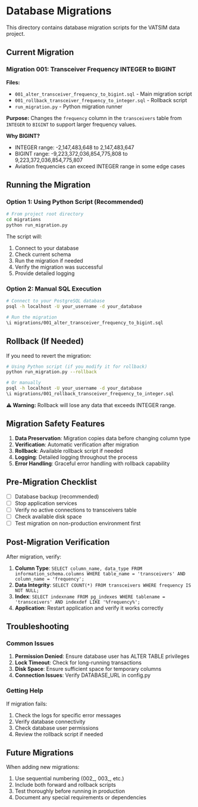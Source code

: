 # Database Migrations

This directory contains database migration scripts for the VATSIM data project.

## Current Migration

### Migration 001: Transceiver Frequency INTEGER to BIGINT

**Files:**
- `001_alter_transceiver_frequency_to_bigint.sql` - Main migration script
- `001_rollback_transceiver_frequency_to_integer.sql` - Rollback script
- `run_migration.py` - Python migration runner

**Purpose:** Changes the `frequency` column in the `transceivers` table from `INTEGER` to `BIGINT` to support larger frequency values.

**Why BIGINT?** 
- INTEGER range: -2,147,483,648 to 2,147,483,647
- BIGINT range: -9,223,372,036,854,775,808 to 9,223,372,036,854,775,807
- Aviation frequencies can exceed INTEGER range in some edge cases

## Running the Migration

### Option 1: Using Python Script (Recommended)

```bash
# From project root directory
cd migrations
python run_migration.py
```

The script will:
1. Connect to your database
2. Check current schema
3. Run the migration if needed
4. Verify the migration was successful
5. Provide detailed logging

### Option 2: Manual SQL Execution

```bash
# Connect to your PostgreSQL database
psql -h localhost -U your_username -d your_database

# Run the migration
\i migrations/001_alter_transceiver_frequency_to_bigint.sql
```

## Rollback (If Needed)

If you need to revert the migration:

```bash
# Using Python script (if you modify it for rollback)
python run_migration.py --rollback

# Or manually
psql -h localhost -U your_username -d your_database
\i migrations/001_rollback_transceiver_frequency_to_integer.sql
```

**⚠️ Warning:** Rollback will lose any data that exceeds INTEGER range.

## Migration Safety Features

1. **Data Preservation**: Migration copies data before changing column type
2. **Verification**: Automatic verification after migration
3. **Rollback**: Available rollback script if needed
4. **Logging**: Detailed logging throughout the process
5. **Error Handling**: Graceful error handling with rollback capability

## Pre-Migration Checklist

- [ ] Database backup (recommended)
- [ ] Stop application services
- [ ] Verify no active connections to transceivers table
- [ ] Check available disk space
- [ ] Test migration on non-production environment first

## Post-Migration Verification

After migration, verify:

1. **Column Type**: `SELECT column_name, data_type FROM information_schema.columns WHERE table_name = 'transceivers' AND column_name = 'frequency';`
2. **Data Integrity**: `SELECT COUNT(*) FROM transceivers WHERE frequency IS NOT NULL;`
3. **Index**: `SELECT indexname FROM pg_indexes WHERE tablename = 'transceivers' AND indexdef LIKE '%frequency%';`
4. **Application**: Restart application and verify it works correctly

## Troubleshooting

### Common Issues

1. **Permission Denied**: Ensure database user has ALTER TABLE privileges
2. **Lock Timeout**: Check for long-running transactions
3. **Disk Space**: Ensure sufficient space for temporary columns
4. **Connection Issues**: Verify DATABASE_URL in config.py

### Getting Help

If migration fails:
1. Check the logs for specific error messages
2. Verify database connectivity
3. Check database user permissions
4. Review the rollback script if needed

## Future Migrations

When adding new migrations:
1. Use sequential numbering (002_, 003_, etc.)
2. Include both forward and rollback scripts
3. Test thoroughly before running in production
4. Document any special requirements or dependencies
